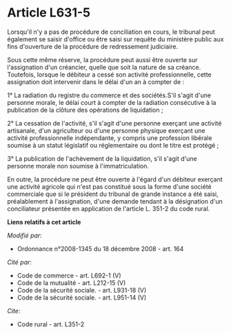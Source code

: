 # Article L631-5

Lorsqu'il n'y a pas de procédure de conciliation en cours, le tribunal peut également se saisir d'office ou être saisi sur
requête du ministère public aux fins d'ouverture de la procédure de redressement judiciaire. 

Sous cette même réserve, la procédure peut aussi être ouverte sur l'assignation d'un créancier, quelle que soit la nature de
sa créance. Toutefois, lorsque le débiteur a cessé son activité professionnelle, cette assignation doit intervenir dans le
délai d'un an à compter de : 

1° La radiation du registre du commerce et des sociétés.S'il s'agit d'une personne morale, le délai court à compter de la
radiation consécutive à la publication de la clôture des opérations de liquidation ; 

2° La cessation de l'activité, s'il s'agit d'une personne exerçant une activité artisanale, d'un agriculteur ou d'une
personne physique exerçant une activité professionnelle indépendante, y compris une profession libérale soumise à un statut
législatif ou réglementaire ou dont le titre est protégé ; 

3° La publication de l'achèvement de la liquidation, s'il s'agit d'une personne morale non soumise à l'immatriculation. 

En outre, la procédure ne peut être ouverte à l'égard d'un débiteur exerçant une activité agricole qui n'est pas constitué
sous la forme d'une société commerciale que si le président du tribunal de grande instance a été saisi, préalablement à
l'assignation, d'une demande tendant à la désignation d'un conciliateur présentée en application de l'article L. 351-2 du
code rural.

**Liens relatifs à cet article**

_Modifié par_:

  - Ordonnance n°2008-1345 du 18 décembre 2008 - art. 164

_Cité par_:

  - Code de commerce - art. L692-1 (V)
  - Code de la mutualité - art. L212-15 (V)
  - Code de la sécurité sociale. - art. L931-18 (V)
  - Code de la sécurité sociale. - art. L951-14 (V)

_Cite_:

  - Code rural - art. L351-2
